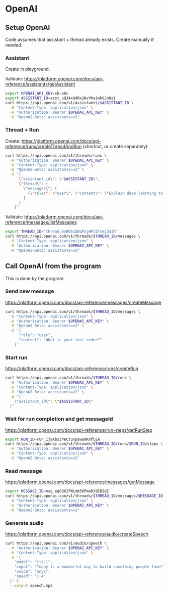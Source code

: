 # OpenAI

## Setup OpenAI

Code assumes that assistant + thread already exists.
Create manually if needed.

### Assistant
Create in playground.

Validate: https://platform.openai.com/docs/api-reference/assistants/getAssistant
```bash
export OPENAI_API_KEY=sk-abc
export ASSISTANT_ID=asst_uQJ4xO4Rx1HvVhajwkGJoOzj
curl https://api.openai.com/v1/assistants/$ASSISTANT_ID \
  -H "Content-Type: application/json" \
  -H "Authorization: Bearer $OPENAI_API_KEY" \
  -H "OpenAI-Beta: assistants=v2"
```

### Thread + Run

Create: https://platform.openai.com/docs/api-reference/runs/createThreadAndRun (shortcut, or create separately)
```bash
curl https://api.openai.com/v1/threads/runs \
  -H "Authorization: Bearer $OPENAI_API_KEY" \
  -H "Content-Type: application/json" \
  -H "OpenAI-Beta: assistants=v2" \
  -d "{
      \"assistant_id\": \"$ASSISTANT_ID\",
      \"thread\": {
        \"messages\": [
          {\"role\": \"user\", \"content\": \"Explain deep learning to a 5 year old.\"}
        ]
      }
    }"
```

Validate: https://platform.openai.com/docs/api-reference/messages/listMessages
```bash
export THREAD_ID="thread_6yBD6cbBqPajWPI1Tvmj3aIR"
curl https://api.openai.com/v1/threads/$THREAD_ID/messages \
  -H "Content-Type: application/json" \
  -H "Authorization: Bearer $OPENAI_API_KEY" \
  -H "OpenAI-Beta: assistants=v2"
```

## Call OpenAI from the program

This is done by the program. 

### Send new message

https://platform.openai.com/docs/api-reference/messages/createMessage
```bash
curl https://api.openai.com/v1/threads/$THREAD_ID/messages \
  -H "Content-Type: application/json" \
  -H "Authorization: Bearer $OPENAI_API_KEY" \
  -H "OpenAI-Beta: assistants=v2" \
  -d '{
      "role": "user",
      "content": "What is your last order?"
    }'
```

### Start run

https://platform.openai.com/docs/api-reference/runs/createRun
```bash
curl https://api.openai.com/v1/threads/$THREAD_ID/runs \
  -H "Authorization: Bearer $OPENAI_API_KEY" \
  -H "Content-Type: application/json" \
  -H "OpenAI-Beta: assistants=v2" \
  -d "{
    \"assistant_id\": \"$ASSISTANT_ID\"
  }"
```

### Wait for run completion and get messageId

https://platform.openai.com/docs/api-reference/run-steps/getRunStep
```bash
export RUN_ID=run_Ij9Xbx3PeCtuvpsw6AKnfCEA
curl https://api.openai.com/v1/threads/$THREAD_ID/runs/$RUN_ID/steps \
  -H "Authorization: Bearer $OPENAI_API_KEY" \
  -H "Content-Type: application/json" \
  -H "OpenAI-Beta: assistants=v2"
```

### Read message

https://platform.openai.com/docs/api-reference/messages/getMessage
```bash
export MESSAGE_ID=msg_eqCQ627WLmm56PmeD19EBIgE
curl https://api.openai.com/v1/threads/$THREAD_ID/messages/$MESSAGE_ID \
  -H "Content-Type: application/json" \
  -H "Authorization: Bearer $OPENAI_API_KEY" \
  -H "OpenAI-Beta: assistants=v2"
```

### Generate audio

https://platform.openai.com/docs/api-reference/audio/createSpeech
```bash
curl https://api.openai.com/v1/audio/speech \
  -H "Authorization: Bearer $OPENAI_API_KEY" \
  -H "Content-Type: application/json" \
  -d '{
    "model": "tts-1",
    "input": "Today is a wonderful day to build something people love!",
    "voice": "onyx",
    "speed": "1.4"
  }' \
  --output speech.mp3
```